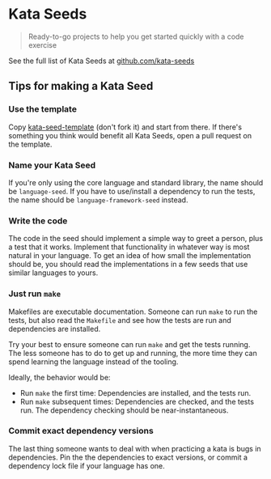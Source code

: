 # Kata Seeds

> Ready-to-go projects to help you get started quickly with a code exercise

See the full list of Kata Seeds at [github.com/kata-seeds](https://github.com/kata-seeds)

## Tips for making a Kata Seed

### Use the template

Copy [kata-seed-template](https://github.com/kata-seeds/kata-seed-template) (don't fork it) and start from there. If there's something you think would benefit all Kata Seeds, open a pull request on the template.

### Name your Kata Seed

If you're only using the core language and standard library, the name should be `language-seed`. If you have to use/install a dependency to run the tests, the name should be `language-framework-seed` instead.

### Write the code

The code in the seed should implement a simple way to greet a person, plus a test that it works. Implement that functionality in whatever way is most natural in your language. To get an idea of how small the implementation should be, you should read the implementations in a few seeds that use similar languages to yours.

### Just run `make`

Makefiles are executable documentation. Someone can run `make` to run the tests, but also read the `Makefile` and see how the tests are run and dependencies are installed.

Try your best to ensure someone can run `make` and get the tests running. The less someone has to do to get up and running, the more time they can spend learning the language instead of the tooling.

Ideally, the behavior would be:

* Run `make` the first time: Dependencies are installed, and the tests run.
* Run `make` subsequent times: Dependencies are checked, and the tests run. The dependency checking should be near-instantaneous.

### Commit exact dependency versions

The last thing someone wants to deal with when practicing a kata is bugs in dependencies. Pin the the dependencies to exact versions, or commit a dependency lock file if your language has one.
